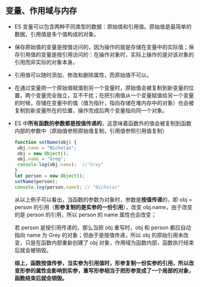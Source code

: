 ## 变量、作用域与内存

- ES 变量可以包含两种不同类型的数据：原始值和引用值。原始值是最简单的数据，引用值是多个值构成的对象。

- 保存原始值的变量是按值访问的，因为操作的就是存储在变量中的实际值；保存引用值的变量是按引用访问的：在操作对象时，实际上操作的是对该对象的引用而非实际的对象本身。

- 引用值可以随时添加、修改和删除属性，而原始值不可以。

- 在通过变量把一个原始值赋值到另一个变量时，原始值会被复制到新变量的位置，两个变量完全独立，互不干扰；在把引用值从一个变量赋值给另一个变量的时候，存储在变量中的值（值为指针，指向存储在堆内存中的对象）也会被复制到新变量所在的位置，操作完成后两个变量指向同一个对象。

- ES 中**所有函数的参数都是按值传递的**，这意味着函数外的值会被复制到函数内部的参数中（原始值参照原始值复制，引用值参照引用值复制）

  ```js
  function setName(obj) { 
   obj.name = "Nicholas"; 
   obj = new Object(); 
   obj.name = "Greg"; 
   console.log(obj.name);  //"Grey"
  } 
  let person = new Object(); 
  setName(person); 
  console.log(person.name); // "Nicholas" 
  ```

  从以上例子可以看出，当函数的参数为对象时，参数是**按值传递**的，即 obj = person 的引用（**形参复制的是实参的一份引用**），改变 obj.name，由于改变的是 person 的引用，所以 person 的 name 属性也会改变；

  若 person 是按引用传递的，那么当把 obj 重写时，obj 和 person 都应自动指向 name 为 Grey 的对象；但由于是按值传递，所以 obj 的原始引用未改变，只是在函数内部重新创建了 obj 对象，作用域为函数内部，函数执行结束后就会被销毁。

  **综上，函数按值传参，当实参为引用值时，形参复制一份实参的引用，所以改变形参的属性会影响到实参，重写形参相当于把形参变成了一个局部的对象，函数结束后就会销毁。**

